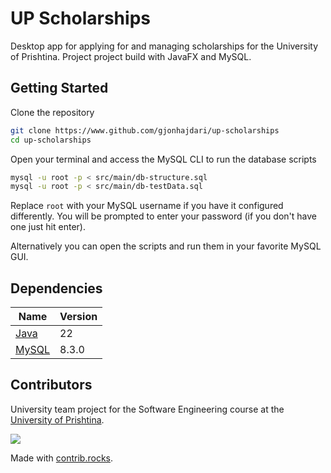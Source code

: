 # UP Scholarships

Desktop app for applying for and managing scholarships for the University of Prishtina. Project project build with JavaFX and MySQL.

## Getting Started

Clone the repository
```bash
git clone https://www.github.com/gjonhajdari/up-scholarships
cd up-scholarships
```

Open your terminal and access the MySQL CLI to run the database scripts

```bash
mysql -u root -p < src/main/db-structure.sql
mysql -u root -p < src/main/db-testData.sql
```

Replace `root` with your MySQL username if you have it configured differently. You will be prompted to enter your password (if you don't have one just hit enter).

Alternatively you can open the scripts and run them in your favorite MySQL GUI.

## Dependencies

| Name                                                               | Version |
|------------------------------------------------------------------- |---------|
| [Java](https://www.oracle.com/java/technologies/downloads/#java22) | 22      |
| [MySQL](https://www.mysql.com/downloads/)                          | 8.3.0   |

## Contributors

University team project for the Software Engineering course at the [University of Prishtina](https://fiek.uni-pr.edu).

<a href="https://github.com/gjonhajdari/up-scholarships/graphs/contributors">
  <img src="https://contrib.rocks/image?repo=gjonhajdari/up-scholarships" />
</a>

Made with [contrib.rocks](https://contrib.rocks).